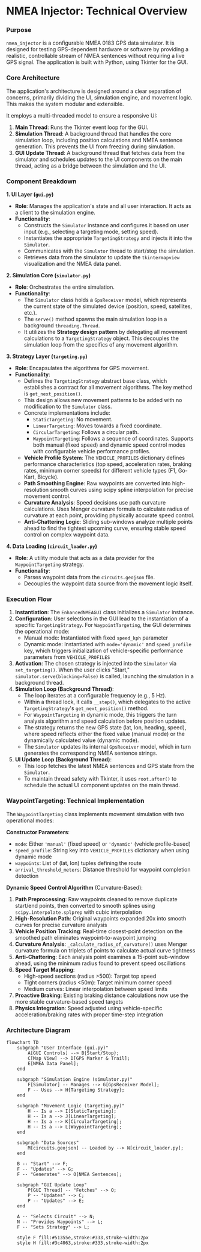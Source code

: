 # NMEA Injector: Technical Overview

### Purpose

`nmea_injector` is a configurable NMEA 0183 GPS data simulator. It is designed for testing GPS-dependent hardware or software by providing a realistic, controllable stream of NMEA sentences without requiring a live GPS signal. The application is built with Python, using Tkinter for the GUI.

### Core Architecture

The application's architecture is designed around a clear separation of concerns, primarily dividing the UI, simulation engine, and movement logic. This makes the system modular and extensible.

It employs a multi-threaded model to ensure a responsive UI:
1.  **Main Thread**: Runs the Tkinter event loop for the GUI.
2.  **Simulation Thread**: A background thread that handles the core simulation loop, including position calculations and NMEA sentence generation. This prevents the UI from freezing during simulation.
3.  **GUI Update Thread**: A background thread that fetches data from the simulator and schedules updates to the UI components on the main thread, acting as a bridge between the simulation and the UI.

### Component Breakdown

**1. UI Layer (`gui.py`)**
*   **Role**: Manages the application's state and all user interaction. It acts as a client to the simulation engine.
*   **Functionality**:
    *   Constructs the `Simulator` instance and configures it based on user input (e.g., selecting a targeting mode, setting speed).
    *   Instantiates the appropriate `TargetingStrategy` and injects it into the `Simulator`.
    *   Communicates with the `Simulator` thread to start/stop the simulation.
    *   Retrieves data from the simulator to update the `tkintermapview` visualization and the NMEA data panel.

**2. Simulation Core (`simulator.py`)**
*   **Role**: Orchestrates the entire simulation.
*   **Functionality**:
    *   The `Simulator` class holds a `GpsReceiver` model, which represents the current state of the simulated device (position, speed, satellites, etc.).
    *   The `serve()` method spawns the main simulation loop in a background `threading.Thread`.
    *   It utilizes the **Strategy design pattern** by delegating all movement calculations to a `TargetingStrategy` object. This decouples the simulation loop from the specifics of any movement algorithm.

**3. Strategy Layer (`targeting.py`)**
*   **Role**: Encapsulates the algorithms for GPS movement.
*   **Functionality**:
    *   Defines the `TargetingStrategy` abstract base class, which establishes a contract for all movement algorithms. The key method is `get_next_position()`.
    *   This design allows new movement patterns to be added with no modification to the `Simulator` class.
    *   Concrete implementations include:
        *   `StaticTargeting`: No movement.
        *   `LinearTargeting`: Moves towards a fixed coordinate.
        *   `CircularTargeting`: Follows a circular path.
        *   `WaypointTargeting`: Follows a sequence of coordinates. Supports both manual (fixed speed) and dynamic speed control modes with configurable vehicle performance profiles.
    *   **Vehicle Profile System**: The `VEHICLE_PROFILES` dictionary defines performance characteristics (top speed, acceleration rates, braking rates, minimum corner speeds) for different vehicle types (F1, Go-Kart, Bicycle).
    *   **Path Smoothing Engine**: Raw waypoints are converted into high-resolution smooth curves using scipy spline interpolation for precise movement control.
    *   **Curvature Analysis**: Speed decisions use path curvature calculations. Uses Menger curvature formula to calculate radius of curvature at each point, providing physically accurate speed control.
    *   **Anti-Chattering Logic**: Sliding sub-windows analyze multiple points ahead to find the tightest upcoming curve, ensuring stable speed control on complex waypoint data.

**4. Data Loading (`circuit_loader.py`)**
*   **Role**: A utility module that acts as a data provider for the `WaypointTargeting` strategy.
*   **Functionality**:
    *   Parses waypoint data from the `circuits.geojson` file.
    *   Decouples the waypoint data source from the movement logic itself.

### Execution Flow

1.  **Instantiation**: The `EnhancedNMEAGUI` class initializes a `Simulator` instance.
2.  **Configuration**: User selections in the GUI lead to the instantiation of a specific `TargetingStrategy`. For `WaypointTargeting`, the GUI determines the operational mode:
    *   Manual mode: Instantiated with fixed `speed_kph` parameter
    *   Dynamic mode: Instantiated with `mode='dynamic'` and `speed_profile` key, which triggers initialization of vehicle-specific performance parameters from `VEHICLE_PROFILES`
3.  **Activation**: The chosen strategy is injected into the `Simulator` via `set_targeting()`. When the user clicks "Start," `simulator.serve(blocking=False)` is called, launching the simulation in a background thread.
4.  **Simulation Loop (Background Thread)**:
    *   The loop iterates at a configurable frequency (e.g., 5 Hz).
    *   Within a thread lock, it calls `__step()`, which delegates to the active `TargetingStrategy`'s `get_next_position()` method.
    *   For `WaypointTargeting` in dynamic mode, this triggers the turn analysis algorithm and speed calculation before position updates.
    *   The strategy returns the new GPS state (lat, lon, heading, speed), where speed reflects either the fixed value (manual mode) or the dynamically calculated value (dynamic mode).
    *   The `Simulator` updates its internal `GpsReceiver` model, which in turn generates the corresponding NMEA sentence strings.
5.  **UI Update Loop (Background Thread)**:
    *   This loop fetches the latest NMEA sentences and GPS state from the `Simulator`.
    *   To maintain thread safety with Tkinter, it uses `root.after()` to schedule the actual UI component updates on the main thread.

### WaypointTargeting: Technical Implementation

The `WaypointTargeting` class implements movement simulation with two operational modes:

**Constructor Parameters**:
*   `mode`: Either `'manual'` (fixed speed) or `'dynamic'` (vehicle profile-based)
*   `speed_profile`: String key into `VEHICLE_PROFILES` dictionary when using dynamic mode
*   `waypoints`: List of (lat, lon) tuples defining the route
*   `arrival_threshold_meters`: Distance threshold for waypoint completion detection

**Dynamic Speed Control Algorithm** (Curvature-Based):
1.  **Path Preprocessing**: Raw waypoints cleaned to remove duplicate start/end points, then converted to smooth splines using `scipy.interpolate.splprep` with cubic interpolation
2.  **High-Resolution Path**: Original waypoints expanded 20x into smooth curves for precise curvature analysis
3.  **Vehicle Position Tracking**: Real-time closest-point detection on the smoothed path eliminates waypoint-to-waypoint jumping
4.  **Curvature Analysis**: `_calculate_radius_of_curvature()` uses Menger curvature formula on triplets of points to calculate actual curve tightness
5.  **Anti-Chattering**: Each analysis point examines a 15-point sub-window ahead, using the minimum radius found to prevent speed oscillations
6.  **Speed Target Mapping**: 
    *   High-speed sections (radius >500): Target top speed
    *   Tight corners (radius <50m): Target minimum corner speed
    *   Medium curves: Linear interpolation between speed limits
7.  **Proactive Braking**: Existing braking distance calculations now use the more stable curvature-based speed targets
8.  **Physics Integration**: Speed adjusted using vehicle-specific acceleration/braking rates with proper time-step integration

### Architecture Diagram
```mermaid
flowchart TD
    subgraph "User Interface (gui.py)"
        A[GUI Controls] --> B{Start/Stop};
        C[Map View] --> D[GPS Marker & Trail];
        E[NMEA Data Panel];
    end

    subgraph "Simulation Engine (simulator.py)"
        F[Simulator] -- Manages --> G[GpsReceiver Model];
        F -- Uses --> H{Targeting Strategy};
    end

    subgraph "Movement Logic (targeting.py)"
        H -- Is a --> I[StaticTargeting];
        H -- Is a --> J[LinearTargeting];
        H -- Is a --> K[CircularTargeting];
        H -- Is a --> L[WaypointTargeting];
    end

    subgraph "Data Sources"
        M[circuits.geojson] -- Loaded by --> N[circuit_loader.py];
    end

    B -- "Start" --> F;
    F -- "Updates" --> G;
    F -- "Generates" --> O[NMEA Sentences];
    
    subgraph "GUI Update Loop"
        P[GUI Thread] -- "Fetches" --> O;
        P -- "Updates" --> C;
        P -- "Updates" --> E;
    end

    A -- "Selects Circuit" --> N;
    N -- "Provides Waypoints" --> L;
    F -- "Sets Strategy" --> L;

    style F fill:#51355e,stroke:#333,stroke-width:2px
    style H fill:#3c4063,stroke:#333,stroke-width:2px
```
